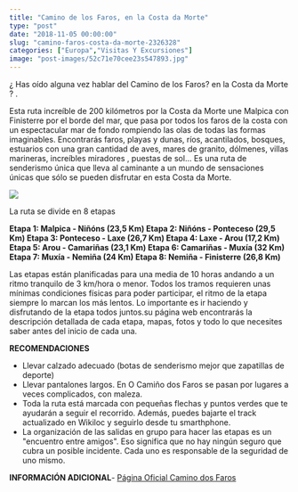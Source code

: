 ```yaml
---
title: "Camino de los Faros, en la Costa da Morte"
type: "post"
date: "2018-11-05 00:00:00"
slug: "camino-faros-costa-da-morte-2326328"
categories: ["Europa","Visitas Y Excursiones"]
image: "post-images/52c71e70cee23s547893.jpg"
---
```


¿ Has oído alguna vez hablar del Camino de los Faros? en la Costa da Morte ? .  
  
Esta ruta increíble de 200 kilómetros por la Costa da Morte une Malpica con Finisterre por el borde del mar, que pasa por todos los faros de la costa con un espectacular mar de fondo rompiendo las olas de todas las formas imaginables. Encontrarás faros, playas y dunas, ríos, acantilados, bosques, estuarios con una gran cantidad de aves, mares de granito, dólmenes, villas marineras, increíbles miradores , puestas de sol... Es una ruta de senderismo única que lleva al caminante a un mundo de sensaciones únicas que sólo se pueden disfrutar en esta Costa da Morte.  
  
![](post-images/52c71e70cee23s547893.jpg)  
  
La ruta se divide en 8 etapas  
  
**Etapa 1: Malpica - Niñóns (23,5 Km) Etapa 2: Niñóns - Ponteceso (29,5 Km) Etapa 3: Ponteceso - Laxe (26,7 Km) Etapa 4: Laxe - Arou (17,2 Km) Etapa 5: Arou - Camariñas (23,1 Km) Etapa 6: Camariñas - Muxía (32 Km) Etapa 7: Muxía - Nemiña (24 Km) Etapa 8: Nemiña - Finisterre (26,8 Km)**  
  
Las etapas están planificadas para una media de 10 horas andando a un ritmo tranquilo de 3 km/hora o menor. Todos los tramos requieren unas mínimas condiciones físicas para poder participar, el ritmo de la etapa siempre lo marcan los más lentos. Lo importante es ir haciendo y disfrutando de la etapa todos juntos.su página web encontrarás la descripción detallada de cada etapa, mapas, fotos y todo lo que necesites saber antes del inicio de cada una.  
  
**RECOMENDACIONES**

- Llevar calzado adecuado (botas de senderismo mejor que zapatillas de deporte)
- Llevar pantalones largos. En O Camiño dos Faros se pasan por lugares a veces complicados, con maleza.
- Toda la ruta está marcada con pequeñas flechas y puntos verdes que te ayudarán a seguir el recorrido. Además, puedes bajarte el track actualizado en Wikiloc y seguirlo desde tu smarthphone.
- La organización de las salidas en grupo para hacer las etapas es un "encuentro entre amigos". Eso significa que no hay ningún seguro que cubra un posible incidente. Cada uno es responsable de la seguridad de uno mismo.

**INFORMACIÓN ADICIONAL**- [Página Oficial Camino dos Faros](http://www.caminodosfaros.com/)